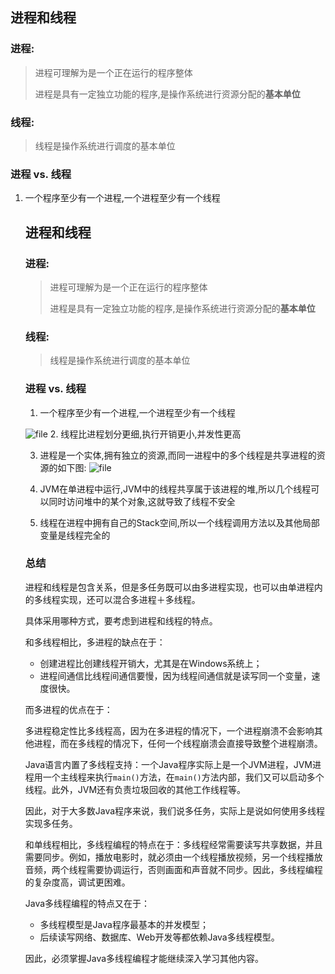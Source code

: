 ## 进程和线程

### 进程:

> 进程可理解为是一个正在运行的程序整体
>
> 进程是具有一定独立功能的程序,是操作系统进行资源分配的**基本单位**

### 线程:

> 线程是操作系统进行调度的基本单位



### 进程 vs. 线程

1. 一个程序至少有一个进程,一个进程至少有一个线程

   ## 进程和线程

   ### 进程:

   > 进程可理解为是一个正在运行的程序整体
   >
   > 进程是具有一定独立功能的程序,是操作系统进行资源分配的**基本单位**

   ### 线程:

   > 线程是操作系统进行调度的基本单位

   

   ### 进程 vs. 线程

   1. 一个程序至少有一个进程,一个进程至少有一个线程

   ![file](http://jeff.spring4all.com/Fkj6R64OhpVBeVPd5A9M8_TO6GrB)
   2. 线程比进程划分更细,执行开销更小,并发性更高

   3. 进程是一个实体,拥有独立的资源,而同一进程中的多个线程是共享进程的资源的如下图:
      ![file](http://jeff.spring4all.com/Ft072HRCLQ68lpezDBoSaoRhf2T7)
   4. JVM在单进程中运行,JVM中的线程共享属于该进程的堆,所以几个线程可以同时访问堆中的某个对象,这就导致了线程不安全

   5. 线程在进程中拥有自己的Stack空间,所以一个线程调用方法以及其他局部变量是线程完全的

   ### 总结

   进程和线程是包含关系，但是多任务既可以由多进程实现，也可以由单进程内的多线程实现，还可以混合多进程＋多线程。

   具体采用哪种方式，要考虑到进程和线程的特点。

   和多线程相比，多进程的缺点在于：

   - 创建进程比创建线程开销大，尤其是在Windows系统上；
   - 进程间通信比线程间通信要慢，因为线程间通信就是读写同一个变量，速度很快。

   而多进程的优点在于：

   多进程稳定性比多线程高，因为在多进程的情况下，一个进程崩溃不会影响其他进程，而在多线程的情况下，任何一个线程崩溃会直接导致整个进程崩溃。

   Java语言内置了多线程支持：一个Java程序实际上是一个JVM进程，JVM进程用一个主线程来执行`main()`方法，在`main()`方法内部，我们又可以启动多个线程。此外，JVM还有负责垃圾回收的其他工作线程等。

   因此，对于大多数Java程序来说，我们说多任务，实际上是说如何使用多线程实现多任务。

   和单线程相比，多线程编程的特点在于：多线程经常需要读写共享数据，并且需要同步。例如，播放电影时，就必须由一个线程播放视频，另一个线程播放音频，两个线程需要协调运行，否则画面和声音就不同步。因此，多线程编程的复杂度高，调试更困难。

   Java多线程编程的特点又在于：

   - 多线程模型是Java程序最基本的并发模型；
   - 后续读写网络、数据库、Web开发等都依赖Java多线程模型。

   因此，必须掌握Java多线程编程才能继续深入学习其他内容。